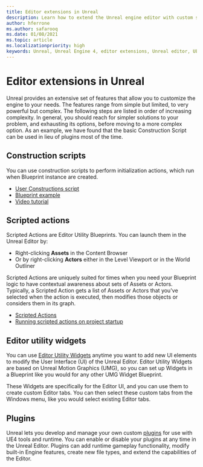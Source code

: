 ```yaml
---
title: Editor extensions in Unreal
description: Learn how to extend the Unreal engine editor with custom scripts, scripted actions, and utility widgets.
author: hferrone
ms.author: safarooq
ms.date: 01/08/2021
ms.topic: article
ms.localizationpriority: high
keywords: Unreal, Unreal Engine 4, editor extensions, Unreal editor, UE4, HoloLens, HoloLens 2, mixed reality, development, documentation, guides, features, mixed reality headset, windows mixed reality headset, virtual reality headset, porting, upgrading
---
```


# Editor extensions in Unreal

Unreal provides an extensive set of features that allow you to customize the engine to your needs. The features range from simple but limited, to very powerful but complex. The following steps are listed in order of increasing complexity. In general, you should reach for simpler solutions to your problem, and exhausting its options, before moving to a more complex option. As an example, we have found that the basic Construction Script can be used in lieu of plugins most of the time. 

<!-- Also, engine modification should be a last resort, as it is not only complex, but integrating changes back into the engine for simple work-around can take a disproportionately long time. -->

## Construction scripts

You can use construction scripts to perform initialization actions, which run when Blueprint instance are created.

* [User Constructions script](https://docs.unrealengine.com/ProgrammingAndScripting/Blueprints/UserGuide/UserConstructionScript/index.html)
* [Blueprint example](https://docs.unrealengine.com/Resources/ContentExamples/Blueprints/1_4/index.html)
* [Video tutorial](https://www.youtube.com/watch?v=z1SD-d9yJmQ&ab_channel=UnrealEngine)

## Scripted actions

Scripted Actions are Editor Utility Blueprints. You can launch them in the Unreal Editor by:
* Right-clicking **Assets** in the Content Browser
* Or by right-clicking **Actors** either in the Level Viewport or in the World Outliner

Scripted Actions are uniquely suited for times when you need your Blueprint logic to have contextual awareness about sets of Assets or Actors. Typically, a Scripted Action gets a list of Assets or Actors that you've selected when the action is executed, then modifies those objects or considers them in its graph.

* [Scripted Actions](https://docs.unrealengine.com/ProductionPipelines/ScriptingAndAutomation/Blueprints/ScriptedActions/index.html)
* [Running scripted actions on project startup](https://docs.unrealengine.com/ProductionPipelines/ScriptingAndAutomation/Blueprints/StartupObjects/index.html)

## Editor utility widgets

You can use [Editor Utility Widgets](https://docs.unrealengine.com/InteractiveExperiences/UMG/UserGuide/EditorUtilityWidgets/index.html) anytime you want to add new UI elements to modify the User Interface (UI) of the Unreal Editor. Editor Utility Widgets are based on Unreal Motion Graphics (UMG), so you can set up Widgets in a Blueprint like you would for any other UMG Widget Blueprint.

These Widgets are specifically for the Editor UI, and you can use them to create custom Editor tabs. You can then select these custom tabs from the Windows menu, like you would select existing Editor tabs.

## Plugins

Unreal lets you develop and manage your own custom [plugins](https://docs.unrealengine.com/ProductionPipelines/Plugins/index.html) for use with UE4 tools and runtime. You can enable or disable your plugins at any time in the Unreal Editor. Plugins can add runtime gameplay functionality, modify built-in Engine features, create new file types, and extend the capabilities of the Editor.

<!-- ## Engine modifications -->

